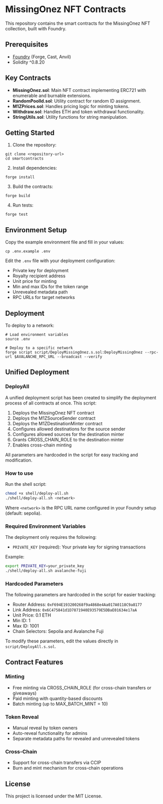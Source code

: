 # MissingOnez NFT Contracts

This repository contains the smart contracts for the MissingOnez NFT collection, built with Foundry.

## Prerequisites

- [Foundry](https://book.getfoundry.sh/getting-started/installation) (Forge, Cast, Anvil)
- Solidity ^0.8.20

## Key Contracts

- **MissingOnez.sol**: Main NFT contract implementing ERC721 with enumerable and burnable extensions.
- **RandomPoolId.sol**: Utility contract for random ID assignment.
- **M1ZPrices.sol**: Handles pricing logic for minting tokens.
- **Withdraw.sol**: Handles ETH and token withdrawal functionality.
- **StringUtils.sol**: Utility functions for string manipulation.

## Getting Started

1. Clone the repository:

```shell
git clone <repository-url>
cd smartcontracts
```

2. Install dependencies:

```shell
forge install
```

3. Build the contracts:

```shell
forge build
```

4. Run tests:

```shell
forge test
```

## Environment Setup

Copy the example environment file and fill in your values:

```shell
cp .env.example .env
```

Edit the `.env` file with your deployment configuration:

- Private key for deployment
- Royalty recipient address
- Unit price for minting
- Min and max IDs for the token range
- Unrevealed metadata path
- RPC URLs for target networks

## Deployment

To deploy to a network:

```shell
# Load environment variables
source .env

# Deploy to a specific network
forge script script/DeployMissingOnez.s.sol:DeployMissingOnez --rpc-url $AVALANCHE_RPC_URL --broadcast --verify
```

## Unified Deployment

### DeployAll

A unified deployment script has been created to simplify the deployment process of all contracts at once. This script:

1. Deploys the MissingOnez NFT contract
2. Deploys the M1ZSourceSender contract
3. Deploys the M1ZDestinationMinter contract
4. Configures allowed destinations for the source sender
5. Configures allowed sources for the destination minter
6. Grants CROSS_CHAIN_ROLE to the destination minter
7. Enables cross-chain minting

All parameters are hardcoded in the script for easy tracking and modification.

### How to use

Run the shell script:

```bash
chmod +x shell/deploy-all.sh
./shell/deploy-all.sh <network>
```

Where `<network>` is the RPC URL name configured in your Foundry setup (default: sepolia).

### Required Environment Variables

The deployment only requires the following:

- `PRIVATE_KEY` (required): Your private key for signing transactions

Example:

```bash
export PRIVATE_KEY=your_private_key
./shell/deploy-all.sh avalanche-fuji
```

### Hardcoded Parameters

The following parameters are hardcoded in the script for easier tracking:

- Router Address: `0xF694E193200268f9a4868e4Aa017A0118C9a8177`
- Link Address: `0x6C475841d1D7871940E93579E5DBaE01634e17aA`
- Unit Price: 0.1 ETH
- Min ID: 1
- Max ID: 1001
- Chain Selectors: Sepolia and Avalanche Fuji

To modify these parameters, edit the values directly in `script/DeployAll.s.sol`.

## Contract Features

### Minting

- Free minting via CROSS_CHAIN_ROLE (for cross-chain transfers or giveaways)
- Paid minting with quantity-based discounts
- Batch minting (up to MAX_BATCH_MINT = 10)

### Token Reveal

- Manual reveal by token owners
- Auto-reveal functionality for admins
- Separate metadata paths for revealed and unrevealed tokens

### Cross-Chain

- Support for cross-chain transfers via CCIP
- Burn and mint mechanism for cross-chain operations

## License

This project is licensed under the MIT License.

